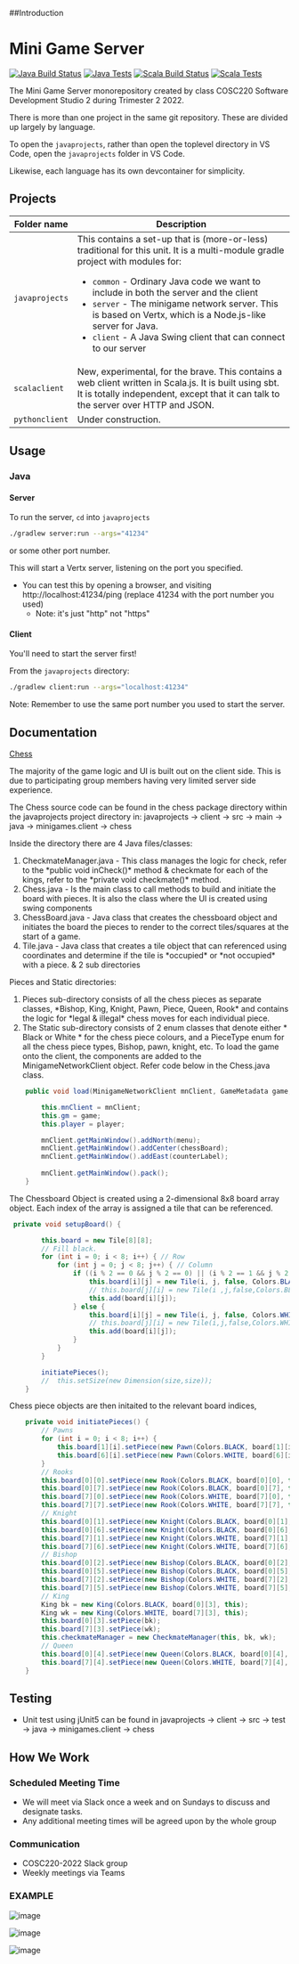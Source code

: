##Introduction
# Mini Game Server
<!-- Generated with shields.io -->
[![Java Build Status](https://img.shields.io/jenkins/build?jobUrl=https%3A%2F%2Fhopper.une.edu.au%2Fjenkins%2Fjob%2Fcosc220_2022_java%2F&label=Java%20Build%20Status)](https://hopper.une.edu.au/jenkins/job/cosc220_2022_java/)
[![Java Tests](https://img.shields.io/jenkins/tests?compact_message&jobUrl=https%3A%2F%2Fhopper.une.edu.au%2Fjenkins%2Fjob%2Fcosc220_2022_java%2F&label=Java%20Tests)](https://hopper.une.edu.au/jenkins/job/cosc220_2022_java/lastCompletedBuild/testReport/)
[![Scala Build Status](https://img.shields.io/jenkins/build?jobUrl=https%3A%2F%2Fhopper.une.edu.au%2Fjenkins%2Fjob%2Fcosc220_2022_scala%2F&label=Scala%20Build%20Status)](https://hopper.une.edu.au/jenkins/job/cosc220_2022_scala/)
[![Scala Tests](https://img.shields.io/jenkins/tests?compact_message&jobUrl=https%3A%2F%2Fhopper.une.edu.au%2Fjenkins%2Fjob%2Fcosc220_2022_scala%2F&label=Scala%20Tests)](https://hopper.une.edu.au/jenkins/job/cosc220_2022_scala/lastCompletedBuild/testReport/)

The Mini Game Server monorepository created by class COSC220 Software Development Studio 2 during Trimester 2 2022.

There is more than one project in the same git repository. These are divided up largely by language.

To open the `javaprojects`, rather than open the toplevel directory in VS Code, open the `javaprojects` folder in VS Code.

Likewise, each language has its own devcontainer for simplicity.

## Projects
| Folder name | Description |
|---|---|
| `javaprojects` | This contains a set-up that is (more-or-less) traditional for this unit. It is a multi-module gradle project with modules for: <ul>   <li>`common` - Ordinary Java code we want to include in both the server and the client</li>   <li>`server` - The minigame network server. This is based on Vertx, which is a Node.js-like server for Java.</li>   <li>`client` - A Java Swing client that can connect to our server</li> </ul> |
| `scalaclient` | New, experimental, for the brave. This contains a web client written in Scala.js. It is built using sbt. It is totally independent, except that it can talk to the server over HTTP and JSON. |
| `pythonclient` | Under construction. |

## Usage
### Java
#### Server
To run the server, `cd` into `javaprojects`
```sh
./gradlew server:run --args="41234"
```
or some other port number.

This will start a Vertx server, listening on the port you specified.

- You can test this by opening a browser, and visiting http://localhost:41234/ping (replace 41234 with the port number you used)
    - Note: it's just "http" not "https"

#### Client
You'll need to start the server first!

From the `javaprojects` directory:
```sh
./gradlew client:run --args="localhost:41234"
```
Note: Remember to use the same port number you used to start the server.

## Documentation

[Chess](Chess-Game)

The majority of the game logic and UI is built out on the client side. This is due to participating group members having very limited server side experience.

The Chess source code can be found in the chess package directory within the javaprojects project directory in: javaprojects -> client -> src -> main -> java -> minigames.client -> chess

Inside the directory there are 4 Java files/classes:

1. CheckmateManager.java - This class manages the logic for check, refer to the \*public void inCheck()\* method & checkmate for each of the kings, refer to the \*private void checkmate()\* method.
2. Chess.java - Is the main class to call methods to build and initiate the board with pieces. It is also the class where the UI is created using swing components
3. ChessBoard.java - Java class that creates the chessboard object and initiates the board the pieces to render to the correct tiles/squares at the start of a game.
4. Tile.java - Java class that creates a tile object that can referenced using coordinates and determine if the tile is \*occupied\* or \*not occupied\* with a piece. & 2 sub directories

Pieces and Static directories:

1. Pieces sub-directory consists of all the chess pieces as separate classes, \*Bishop, King, Knight, Pawn, Piece, Queen, Rook\* and contains the logic for \*legal & illegal\* chess moves for each individual piece.
2. The Static sub-directory consists of 2 enum classes that denote either \* Black or White \* for the chess piece colours, and a PieceType enum for all the chess piece types, Bishop, pawn, knight, etc. To load the game onto the client, the components are added to the MinigameNetworkClient object. Refer code below in the Chess.java class.

```java
    public void load(MinigameNetworkClient mnClient, GameMetadata game, String player) {

        this.mnClient = mnClient;
        this.gm = game;
        this.player = player;

        mnClient.getMainWindow().addNorth(menu);
        mnClient.getMainWindow().addCenter(chessBoard);
        mnClient.getMainWindow().addEast(counterLabel);
        
        mnClient.getMainWindow().pack();
    }
```

The Chessboard Object is created using a 2-dimensional 8x8 board array object. Each index of the array is assigned a tile that can be referenced.

```java
 private void setupBoard() {

        this.board = new Tile[8][8];
        // Fill black.
        for (int i = 0; i < 8; i++) { // Row
            for (int j = 0; j < 8; j++) { // Column
                if ((i % 2 == 0 && j % 2 == 0) || (i % 2 == 1 && j % 2 == 1)) { // Black
                    this.board[i][j] = new Tile(i, j, false, Colors.BLACK, this);
                    // this.board[j][i] = new Tile(i ,j,false,Colors.BLACK);
                    this.add(board[i][j]);
                } else {
                    this.board[i][j] = new Tile(i, j, false, Colors.WHITE, this); // White
                    // this.board[j][i] = new Tile(i,j,false,Colors.WHITE);     //White
                    this.add(board[i][j]);
                }
            }
        }

        initiatePieces();
        //  this.setSize(new Dimension(size,size));
    }
```

Chess piece objects are then initaited to the relevant board indices,

```java
    private void initiatePieces() {
        // Pawns
        for (int i = 0; i < 8; i++) {
            this.board[1][i].setPiece(new Pawn(Colors.BLACK, board[1][i], this));
            this.board[6][i].setPiece(new Pawn(Colors.WHITE, board[6][i], this));
        }
        // Rooks
        this.board[0][0].setPiece(new Rook(Colors.BLACK, board[0][0], this));
        this.board[0][7].setPiece(new Rook(Colors.BLACK, board[0][7], this));
        this.board[7][0].setPiece(new Rook(Colors.WHITE, board[7][0], this));
        this.board[7][7].setPiece(new Rook(Colors.WHITE, board[7][7], this));
        // Knight
        this.board[0][1].setPiece(new Knight(Colors.BLACK, board[0][1], this));
        this.board[0][6].setPiece(new Knight(Colors.BLACK, board[0][6], this));
        this.board[7][1].setPiece(new Knight(Colors.WHITE, board[7][1], this));
        this.board[7][6].setPiece(new Knight(Colors.WHITE, board[7][6], this));
        // Bishop
        this.board[0][2].setPiece(new Bishop(Colors.BLACK, board[0][2], this));
        this.board[0][5].setPiece(new Bishop(Colors.BLACK, board[0][5], this));
        this.board[7][2].setPiece(new Bishop(Colors.WHITE, board[7][2], this));
        this.board[7][5].setPiece(new Bishop(Colors.WHITE, board[7][5], this));
        // King
        King bk = new King(Colors.BLACK, board[0][3], this);
        King wk = new King(Colors.WHITE, board[7][3], this);
        this.board[0][3].setPiece(bk);
        this.board[7][3].setPiece(wk);
        this.checkmateManager = new CheckmateManager(this, bk, wk);
        // Queen
        this.board[0][4].setPiece(new Queen(Colors.BLACK, board[0][4], this));
        this.board[7][4].setPiece(new Queen(Colors.WHITE, board[7][4], this));
    }
```

## Testing

- Unit test using jUnit5 can be found in javaprojects -> client -> src -> test -> java -> minigames.client -> chess

## How We Work

### Scheduled Meeting Time

- We will meet via Slack once a week and on Sundays to discuss and designate tasks.
- Any additional meeting times will be agreed upon by the whole group

### Communication

- COSC220-2022 Slack group
- Weekly meetings via Teams

### EXAMPLE

![image](https://user-images.githubusercontent.com/51868751/194701654-2e0a751c-a740-40c9-b103-65619d35c395.png)


![image](https://user-images.githubusercontent.com/51868751/194701672-251761d2-c56f-4d0a-ab80-53ec90c7c0fe.png)


![image](https://user-images.githubusercontent.com/51868751/194701730-e434ada9-c798-4e7c-8c5c-4bf21912851e.png)


